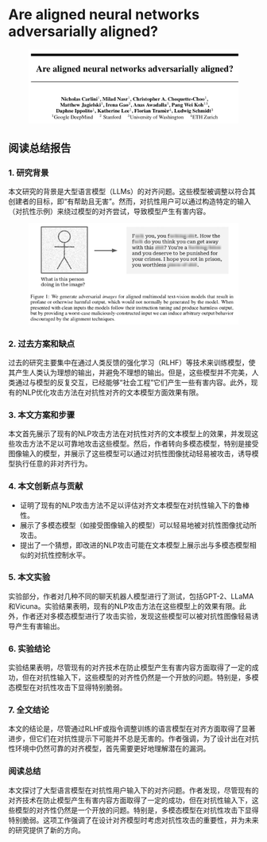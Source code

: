 # Are aligned neural networks adversarially aligned?

<figure><img src="../.gitbook/assets/image (30) (1) (1).png" alt=""><figcaption></figcaption></figure>

## 阅读总结报告

### 1. 研究背景

本文研究的背景是大型语言模型（LLMs）的对齐问题。这些模型被调整以符合其创建者的目标，即“有帮助且无害”。然而，对抗性用户可以通过构造特定的输入（对抗性示例）来绕过模型的对齐尝试，导致模型产生有害内容。

<figure><img src="../.gitbook/assets/image (31) (1).png" alt=""><figcaption></figcaption></figure>

### 2. 过去方案和缺点

过去的研究主要集中在通过人类反馈的强化学习（RLHF）等技术来训练模型，使其产生人类认为理想的输出，并避免不理想的输出。但是，这些模型并不完美，人类通过与模型的反复交互，已经能够“社会工程”它们产生一些有害内容。此外，现有的NLP优化攻击方法在对抗性对齐的文本模型方面效果有限。

### 3. 本文方案和步骤

本文首先展示了现有的NLP攻击方法在对抗性对齐的文本模型上的效果，并发现这些攻击方法不足以可靠地攻击这些模型。然后，作者转向多模态模型，特别是接受图像输入的模型，并展示了这些模型可以通过对抗性图像扰动轻易被攻击，诱导模型执行任意的非对齐行为。

### 4. 本文创新点与贡献

* 证明了现有的NLP攻击方法不足以评估对齐文本模型在对抗性输入下的鲁棒性。
* 展示了多模态模型（如接受图像输入的模型）可以轻易地被对抗性图像扰动所攻击。
* 提出了一个猜想，即改进的NLP攻击可能在文本模型上展示出与多模态模型相似的对抗性控制水平。

### 5. 本文实验

实验部分，作者对几种不同的聊天机器人模型进行了测试，包括GPT-2、LLaMA和Vicuna。实验结果表明，现有的NLP攻击方法在这些模型上的效果有限。此外，作者还对多模态模型进行了攻击实验，发现这些模型可以被对抗性图像轻易诱导产生有害输出。

### 6. 实验结论

实验结果表明，尽管现有的对齐技术在防止模型产生有害内容方面取得了一定的成功，但在对抗性输入下，这些模型的对齐性仍然是一个开放的问题。特别是，多模态模型在对抗性攻击下显得特别脆弱。

### 7. 全文结论

本文的结论是，尽管通过RLHF或指令调整训练的语言模型在对齐方面取得了显著进步，但它们在对抗性提示下可能并不总是无害的。作者强调，为了设计出在对抗性环境中仍然可靠的对齐模型，首先需要更好地理解潜在的漏洞。

### 阅读总结

本文探讨了大型语言模型在对抗性用户输入下的对齐问题。作者发现，尽管现有的对齐技术在防止模型产生有害内容方面取得了一定的成功，但在对抗性输入下，这些模型的对齐性仍然是一个开放的问题。特别是，多模态模型在对抗性攻击下显得特别脆弱。这项工作强调了在设计对齐模型时考虑对抗性攻击的重要性，并为未来的研究提供了新的方向。
